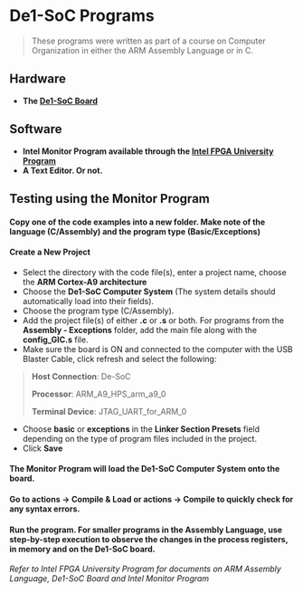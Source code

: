 # De1-SoC Programs
> These programs were written as part of a course on Computer Organization in either the ARM Assembly Language or in C.

## Hardware
* **The [De1-SoC Board](http://www.de1-soc.terasic.com/)**

## Software
* **Intel Monitor Program available through the [Intel FPGA University Program](https://www.intel.com/content/www/us/en/programmable/support/training/university/overview.html)**
* **A Text Editor. Or not.**

## Testing using the Monitor Program
#### Copy one of the code examples into a new folder. Make note of the language (C/Assembly) and the program type (Basic/Exceptions)
#### Create a New Project

* Select the directory with the code file(s), enter a project name, choose the **ARM Cortex-A9 architecture**
* Choose the **De1-SoC Computer System** (The system details should automatically load into their fields).
* Choose the program type (C/Assembly).
* Add the project file(s) of either **.c** or **.s** or both. For programs from the **Assembly - Exceptions** folder, add the main file along with the **config_GIC.s** file.
* Make sure the board is ON and connected to the computer with the USB Blaster Cable, click refresh and select the following:

> **Host Connection**: De-SoC
>
> **Processor**: ARM\_A9\_HPS\_arm\_a9\_0
>
> **Terminal Device**: JTAG\_UART\_for\_ARM\_0

* Choose **basic** or **exceptions** in the **Linker Section Presets** field depending on the type of program files included in the project.
* Click **Save**

#### The Monitor Program will load the De1-SoC Computer System onto the board.
#### Go to actions -> Compile & Load or actions -> Compile to quickly check for any syntax errors.
#### Run the program. For smaller programs in the Assembly Language, use step-by-step execution to observe the changes in the process registers, in memory and on the De1-SoC board.

*Refer to Intel FPGA University Program for documents on ARM Assembly Language, De1-SoC Board and Intel Monitor Program*

